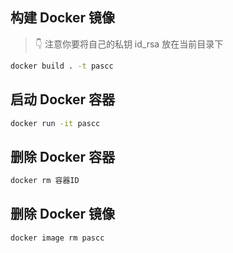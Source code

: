 ## 构建 Docker 镜像

> 👇 注意你要将自己的私钥 id_rsa 放在当前目录下

``` sh
docker build . -t pascc
```

## 启动 Docker 容器

``` sh
docker run -it pascc
```

## 删除 Docker 容器

``` sh
docker rm 容器ID
```

## 删除 Docker 镜像

``` sh
docker image rm pascc
```
